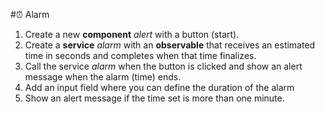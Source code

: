 #⏰ Alarm

1. Create a new **component** *alert* with a button (start).
2. Create a **service** *alarm* with an **observable** that receives an estimated time in seconds and completes when that time finalizes.
3. Call the service *alarm* when the button is clicked and show an alert message when the alarm (time) ends.
4. Add an input field where you can define the duration of the alarm
5. Show an alert message if the time set is more than one minute.
